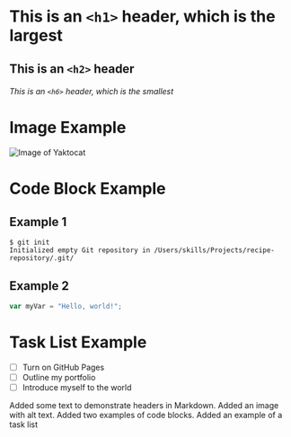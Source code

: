 # This is an `<h1>` header, which is the largest

## This is an `<h2>` header

###### This is an `<h6>` header, which is the smallest

# Image Example
![Image of Yaktocat](https://octodex.github.com/images/yaktocat.png)

# Code Block Example
## Example 1
```
$ git init
Initialized empty Git repository in /Users/skills/Projects/recipe-repository/.git/
```
## Example 2
``` javascript
var myVar = "Hello, world!";
```

# Task List Example
- [ ] Turn on GitHub Pages
- [ ] Outline my portfolio
- [ ] Introduce myself to the world

Added some text to demonstrate headers in Markdown.
Added an image with alt text.
Added two examples of code blocks.
Added an example of a task list
